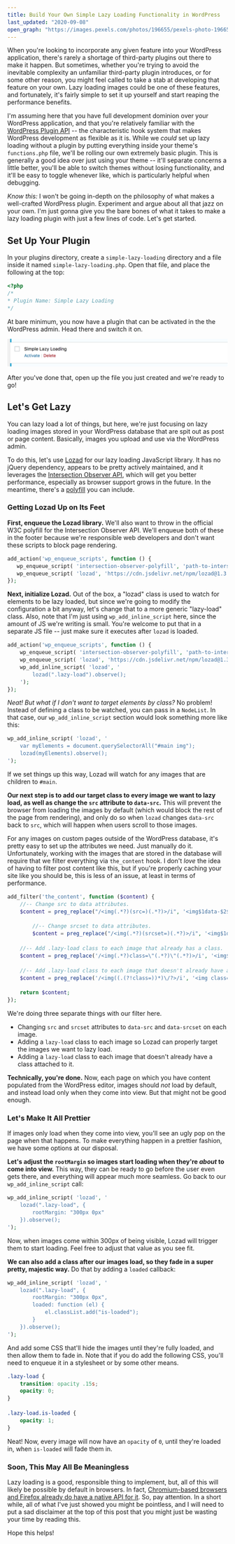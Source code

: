 ```yaml
---
title: Build Your Own Simple Lazy Loading Functionality in WordPress
last_updated: "2020-09-08"
open_graph: "https://images.pexels.com/photos/196655/pexels-photo-196655.jpeg"
---
```


When you're looking to incorporate any given feature into your WordPress application, there's rarely a shortage of third-party plugins out there to make it happen. But sometimes, whether you're trying to avoid the inevitable complexity an unfamiliar third-party plugin introduces, or for some other reason, you might feel called to take a stab at developing that feature on your own. Lazy loading images could be one of these features, and fortunately, it's fairly simple to set it up yourself and start reaping the performance benefits. 

I'm assuming here that you have full development dominion over your WordPress application, and that you're relatively familiar with the [WordPress Plugin API](https://codex.wordpress.org/Plugin_API) -- the characteristic hook system that makes WordPress development as flexible as it is. While we _could_ set up lazy loading without a plugin by putting everything inside your theme's `functions.php` file, we'll be rolling our own extremely basic plugin. This is generally a good idea over just using your theme -- it'll separate concerns a little better, you'll be able to switch themes without losing functionality, and it'll be easy to toggle whenever like, which is particularly helpful when debugging.

_Know this:_ I won't be going in-depth on the philosophy of what makes a well-crafted WordPress plugin. Experiment and argue about all that jazz on your own. I'm just gonna give you the bare bones of what it takes to make a lazy loading plugin with just a few lines of code. Let's get started.

## Set Up Your Plugin
In your plugins directory, create a `simple-lazy-loading` directory and a file inside it named `simple-lazy-loading.php`. Open that file, and place the following at the top: 

```php
<?php
/*
* Plugin Name: Simple Lazy Loading
*/
```

At bare minimum, you now have a plugin that can be activated in the the WordPress admin. Head there and switch it on.

![Activate Simple Lazy Loading Plugin](simple-lazy-loading.jpg)

After you've done that, open up the file you just created and we're ready to go!

## Let's Get Lazy

You can lazy load a lot of things, but here, we're just focusing on lazy loading images stored in your WordPress database that are spit out as post or page content. Basically, images you upload and use via the WordPress admin.

To do this, let's use [Lozad](https://github.com/ApoorvSaxena/lozad.js) for our lazy loading JavaScript library. It has no jQuery dependency, appears to be pretty actively maintained, and it leverages the [Intersection Observer API](https://developer.mozilla.org/en-US/docs/Web/API/Intersection_Observer_API), which will get you better performance, especially as browser support grows in the future. In the meantime, there's a [polyfill](https://github.com/w3c/IntersectionObserver/tree/master/polyfill) you can include.

### Getting Lozad Up on Its Feet

**First, enqueue the Lozad library.** We'll also want to throw in the official W3C polyfill for the Intersection Observer API. We'll enqueue both of these in the footer because we're responsible web developers and don't want these scripts to block page rendering. 

```php
add_action('wp_enqueue_scripts', function () {
   wp_enqueue_script( 'intersection-observer-polyfill', 'path-to-intersection-observer.js', [], null, true );
   wp_enqueue_script( 'lozad', 'https://cdn.jsdelivr.net/npm/lozad@1.3.0/dist/lozad.min.js', ['intersection-observer-polyfill'], null, true );
});
```

**Next, initialize Lozad.** Out of the box, a "lozad" class is used to watch for elements to be lazy loaded, but since we're going to modify the configuration a bit anyway, let's change that to a more generic "lazy-load" class. Also, note that I'm just using `wp_add_inline_script` here, since the amount of JS we're writing is small. You're welcome to put that in a separate JS file -- just make sure it executes after `lozad` is loaded. 

```php
add_action('wp_enqueue_scripts', function () {
    wp_enqueue_script( 'intersection-observer-polyfill', 'path-to-intersection-observer.js', [], null, true );
    wp_enqueue_script( 'lozad', 'https://cdn.jsdelivr.net/npm/lozad@1.3.0/dist/lozad.min.js', ['intersection-observer-polyfill'], null, true );
    wp_add_inline_script( 'lozad', '
        lozad(".lazy-load").observe();
    ');
});
```
_Neat! But what if I don't want to target elements by class?_ No problem! Instead of defining a class to be watched, you can pass in a `NodeList`. In that case, our `wp_add_inline_script` section would look something more like this: 

```php
wp_add_inline_script( 'lozad', '
	var myElements = document.querySelectorAll("#main img");
	lozad(myElements).observe();
');
```
If we set things up this way, Lozad will watch for any images that are children to `#main`.

**Our next step is to add our target class to every image we want to lazy load, as well as change the `src` attribute to `data-src`.** This will prevent the browser from loading the images by default (which would block the rest of the page from rendering), and only do so when `lozad` changes `data-src` back to `src`, which will happen when users scroll to those images.

For any images on custom pages outside of the WordPress database, it's pretty easy to set up the attributes we need. Just manually do it. Unfortunately, working with the images that are stored in the database will require that we filter everything via `the_content` hook. I don't _love_ the idea of having to filter post content like this, but if you're properly caching your site like you should be, this is less of an issue, at least in terms of performance. 

```php
add_filter('the_content', function ($content) {
	//-- Change src to data attributes.
	$content = preg_replace("/<img(.*?)(src=)(.*?)>/i", '<img$1data-$2$3>', $content);

    	//-- Change srcset to data attributes.
    	$content = preg_replace("/<img(.*?)(srcset=)(.*?)>/i", '<img$1data-$2$3>', $content);

	//-- Add .lazy-load class to each image that already has a class.
	$content = preg_replace('/<img(.*?)class=\"(.*?)\"(.*?)>/i', '<img$1class="$2 lazy-load"$3>', $content);

	//-- Add .lazy-load class to each image that doesn't already have a class.
	$content = preg_replace('/<img((.(?!class=))*)\/?>/i', '<img class="lazy-load"$1>', $content);
	
	return $content;
});
```

We're doing three separate things with our filter here. 

* Changing `src` and `srcset` attributes to `data-src` and `data-srcset` on each image.
* Adding a `lazy-load` class to each image so Lozad can properly target the images we want to lazy load.
* Adding a `lazy-load` class to each image that doesn't already have a class attached to it. 

**Technically, you're done.** Now, each page on which you have content populated from the WordPress editor, images should _not_ load by default, and instead load only when they come into view. But that might not be good enough. 

### Let's Make It All Prettier

If images only load when they come into view, you'll see an ugly pop on the page when that happens. To make everything happen in a prettier fashion, we have some options at our disposal. 

**Let's adjust the `rootMargin` so images start loading when they're _about_ to come into view.** This way, they can be ready to go before the user even gets there, and everything will appear much more seamless. Go back to our `wp_add_inline_script` call: 

```php
wp_add_inline_script( 'lozad', '
	lozad(".lazy-load", { 
		rootMargin: "300px 0px"
	}).observe();
');
```

Now, when images come within 300px of being visible, Lozad will trigger them to start loading. Feel free to adjust that value as you see fit. 

**We can also add a class after our images load, so they fade in a super pretty, majestic way.** Do that by adding a `loaded` callback: 

```php
wp_add_inline_script( 'lozad', '
	lozad(".lazy-load", { 
		rootMargin: "300px 0px", 
		loaded: function (el) {
			el.classList.add("is-loaded");
		}
	}).observe();
');
```

And add some CSS that'll hide the images until they're fully loaded, and then allow them to fade in. Note that if you do add the following CSS, you'll need to enqueue it in a stylesheet or by some other means. 

```css
.lazy-load {
    transition: opacity .15s;
    opacity: 0;
}

.lazy-load.is-loaded {
    opacity: 1;
}
```

Neat! Now, every image will now have an `opacity` of `0`, until they're loaded in, when `is-loaded` will fade them in. 

### Soon, This May All Be Meaningless

Lazy loading is a good, responsible thing to implement, but, all of this will likely be possible by default in browsers. In fact, [Chromium-based browsers and Firefox already do have a native API for it](https://web.dev/native-lazy-loading/). So, pay attention. In a short while, all of what I've just showed you might be pointless, and I will need to put a sad disclaimer at the top of this post that you might just be wasting your time by reading this. 

Hope this helps!
